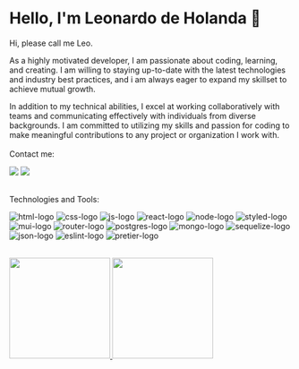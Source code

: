 # Hello, I'm Leonardo de Holanda :wave:

<!--
**Leonardodeholanda/Leonardodeholanda** is a ✨ _special_ ✨ repository because its `README.md` (this file) appears on your GitHub profile.
-->
Hi, please call me Leo.<br>
<p>As a highly motivated developer, I am passionate about coding, learning, and creating. I am willing to staying up-to-date with the latest technologies and industry best practices, and i am always eager to expand my skillset to achieve mutual growth.</p> 
<p>In addition to my technical abilities, I excel at working collaboratively with teams and communicating effectively with individuals from diverse backgrounds. I am committed to utilizing my skills and passion for coding to make meaningful contributions to any project or organization I work with.</>
  <br><br>
Contact me:
<div>
  <a href="https://www.linkedin.com/in/leonardo-de-holanda/"><img src="https://img.shields.io/badge/LinkedIn-0077B5?style=for-the-badge&logo=linkedin&logoColor=white" target="_blank"/><a/>
    <a href="mailto:leonardohvrocha@gmail.com"><img src="https://img.shields.io/badge/-Gmail-%23333?style=for-the-badge&logo=gmail&logoColor=white" target="_blank"></a>
</div>
<div style="display: inline_block"><br>
  <p>Technologies and Tools:<p/>
  <img src="https://img.shields.io/badge/HTML5-E34F26?style=for-the-badge&logo=html5&logoColor=white" alt="html-logo"/>
  <img src="https://img.shields.io/badge/CSS3-1572B6?style=for-the-badge&logo=css3&logoColor=white" alt="css-logo"/>
  <img src="https://img.shields.io/badge/JavaScript-F7DF1E?style=for-the-badge&logo=javascript&logoColor=black" alt="js-logo"/>
  <img src="https://img.shields.io/badge/React-20232A?style=for-the-badge&logo=react&logoColor=61DAFB" alt="react-logo"/>
  <img src="https://img.shields.io/badge/Node.js-43853D?style=for-the-badge&logo=node.js&logoColor=white" alt="node-logo"/>
  <img src="https://img.shields.io/badge/styled--components-DB7093?style=for-the-badge&logo=styled-components&logoColor=white" alt="styled-logo"/>
  <img src="https://img.shields.io/badge/Material--UI-0081CB?style=for-the-badge&logo=material-ui&logoColor=white" alt="mui-logo"/>
  <img src="https://img.shields.io/badge/React_Router-CA4245?style=for-the-badge&logo=react-router&logoColor=white" alt="router-logo"/>
  <img src="https://img.shields.io/badge/PostgreSQL-316192?style=for-the-badge&logo=postgresql&logoColor=white" alt="postgres-logo"/>
  <img src="https://img.shields.io/badge/MongoDB-4EA94B?style=for-the-badge&logo=mongodb&logoColor=white" alt="mongo-logo"/>
  <img src="https://img.shields.io/badge/sequelize-323330?style=for-the-badge&logo=sequelize&logoColor=blue" alt="sequelize-logo"/>
  <img src="https://img.shields.io/badge/json%20web%20tokens-323330?style=for-the-badge&logo=json-web-tokens&logoColor=pink" alt="json-logo"/>
  <img src="https://img.shields.io/badge/eslint-3A33D1?style=for-the-badge&logo=eslint&logoColor=white" alt="eslint-logo"/>
  <img src="https://img.shields.io/badge/prettier-1A2C34?style=for-the-badge&logo=prettier&logoColor=F7BA3E" alt="pretier-logo"/>
  </div>
  <br>
<div>
  <a href="https://github.com/Leonardodeholanda">
  <img height="180em" src="https://github-readme-stats.vercel.app/api?username=Leonardodeholanda"/>
  <img height="180em" src="https://github-readme-stats.vercel.app/api/top-langs/?username=Leonardodeholanda"/>
  </div>
